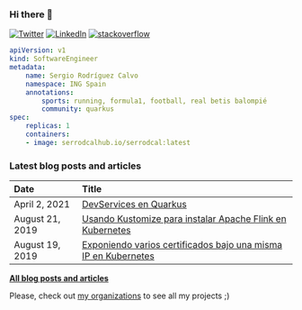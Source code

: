### Hi there 👋

[![Twitter](https://img.shields.io/badge/Twitter-1DA1F2?style=flat&logo=Twitter&logoColor=white&link=https://twitter.com/sergio_7rc)](https://twitter.com/sergio_7rc)
[![LinkedIn](https://img.shields.io/badge/LinkedIn-0077B5?style=flat&logo=LinkedIn&logoColor=white&link=https://www.linkedin.com/in/sergio-rodr%C3%ADguez-calvo-38bb7997/)](https://www.linkedin.com/in/sergio-rodr%C3%ADguez-calvo-38bb7997/)
[![stackoverflow](https://img.shields.io/static/v1?style=flat-square&logo=stackoverflow&label=&message=StackOverflow&color=5b5b5b&labelColor=5b5b5b)](https://stackoverflow.com/users/4436650/sergio-rodr%c3%adguez-calvo)

```yaml
apiVersion: v1
kind: SoftwareEngineer
metadata:
    name: Sergio Rodríguez Calvo
    namespace: ING Spain
    annotations:
        sports: running, formula1, football, real betis balompié
        community: quarkus
spec:
    replicas: 1
    containers:
    - image: serrodcalhub.io/serrodcal:latest   
```

### Latest blog posts and articles

| Date          | Title |
|:--------------|:------|
| April 2, 2021 | [DevServices en Quarkus](https://serrodcal.medium.com/devservices-en-quarkus-5eb4b550dcad) |
| August 21, 2019 | [Usando Kustomize para instalar Apache Flink en Kubernetes](https://serrodcal.medium.com/usando-kustomize-para-instalar-apache-flink-en-kubernetes-9eb59a27b164) |
| August 19, 2019 | [Exponiendo varios certificados bajo una misma IP en Kubernetes](https://serrodcal.medium.com/exponiendo-varios-certificados-bajo-una-misma-ip-en-kubernetes-84bc63c08c68) |

[**All blog posts and articles**](https://serrodcal.medium.com/)

Please, check out [my organizations](https://github.com/settings/organizations) to see all my projects ;)

